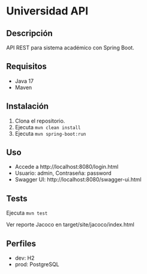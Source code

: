 # Universidad API

## Descripción

API REST para sistema académico con Spring Boot.

## Requisitos

- Java 17
- Maven

## Instalación

1. Clona el repositorio.
2. Ejecuta `mvn clean install`
3. Ejecuta `mvn spring-boot:run`

## Uso

- Accede a http://localhost:8080/login.html
- Usuario: admin, Contraseña: password
- Swagger UI: http://localhost:8080/swagger-ui.html

## Tests

Ejecuta `mvn test`

Ver reporte Jacoco en target/site/jacoco/index.html

## Perfiles

- dev: H2
- prod: PostgreSQL
